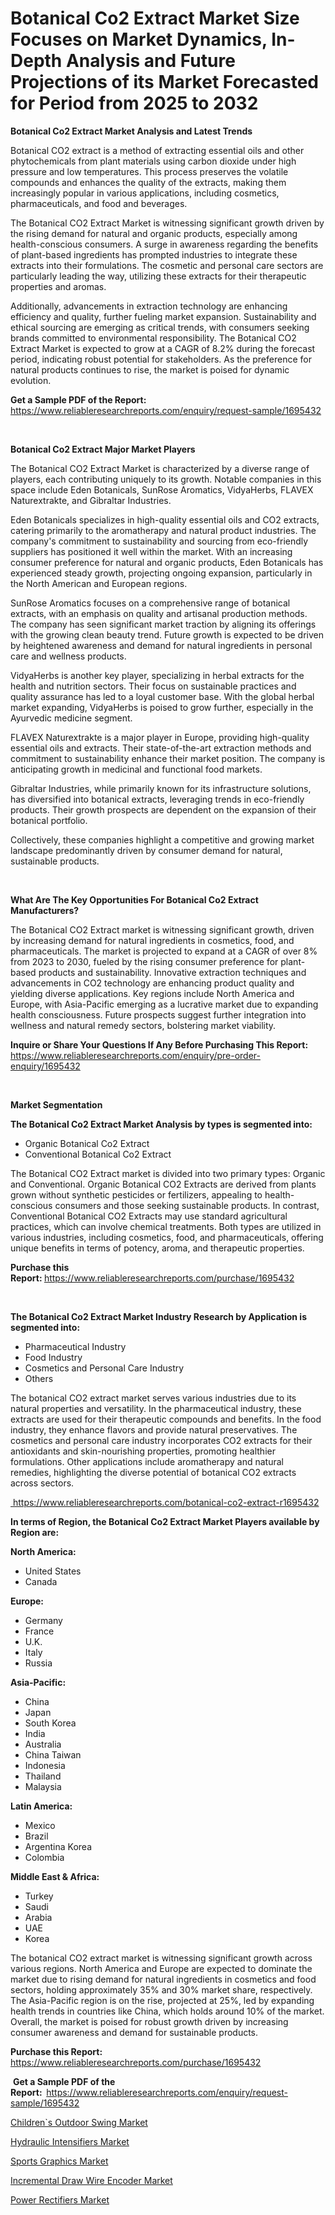 <p><h1>Botanical Co2 Extract Market Size Focuses on Market Dynamics, In-Depth Analysis and Future Projections of its Market Forecasted for Period from 2025 to 2032</h1></p><p><strong>Botanical Co2 Extract Market Analysis and Latest Trends</strong></p>
<p><p>Botanical CO2 extract is a method of extracting essential oils and other phytochemicals from plant materials using carbon dioxide under high pressure and low temperatures. This process preserves the volatile compounds and enhances the quality of the extracts, making them increasingly popular in various applications, including cosmetics, pharmaceuticals, and food and beverages.</p><p>The Botanical CO2 Extract Market is witnessing significant growth driven by the rising demand for natural and organic products, especially among health-conscious consumers. A surge in awareness regarding the benefits of plant-based ingredients has prompted industries to integrate these extracts into their formulations. The cosmetic and personal care sectors are particularly leading the way, utilizing these extracts for their therapeutic properties and aromas.</p><p>Additionally, advancements in extraction technology are enhancing efficiency and quality, further fueling market expansion. Sustainability and ethical sourcing are emerging as critical trends, with consumers seeking brands committed to environmental responsibility. The Botanical CO2 Extract Market is expected to grow at a CAGR of 8.2% during the forecast period, indicating robust potential for stakeholders. As the preference for natural products continues to rise, the market is poised for dynamic evolution.</p></p>
<p><strong>Get a Sample PDF of the Report:&nbsp;</strong> <a href="https://www.reliableresearchreports.com/enquiry/request-sample/1695432?utm_campaign=40&utm_medium=2&utm_source=Github&utm_content=ia&utm_term=27032025&utm_id=botanical-co2-extract">https://www.reliableresearchreports.com/enquiry/request-sample/1695432</a></p>
<p>&nbsp;</p>
<p><strong>Botanical Co2 Extract Major Market Players</strong></p>
<p><p>The Botanical CO2 Extract Market is characterized by a diverse range of players, each contributing uniquely to its growth. Notable companies in this space include Eden Botanicals, SunRose Aromatics, VidyaHerbs, FLAVEX Naturextrakte, and Gibraltar Industries.</p><p>Eden Botanicals specializes in high-quality essential oils and CO2 extracts, catering primarily to the aromatherapy and natural product industries. The company's commitment to sustainability and sourcing from eco-friendly suppliers has positioned it well within the market. With an increasing consumer preference for natural and organic products, Eden Botanicals has experienced steady growth, projecting ongoing expansion, particularly in the North American and European regions.</p><p>SunRose Aromatics focuses on a comprehensive range of botanical extracts, with an emphasis on quality and artisanal production methods. The company has seen significant market traction by aligning its offerings with the growing clean beauty trend. Future growth is expected to be driven by heightened awareness and demand for natural ingredients in personal care and wellness products.</p><p>VidyaHerbs is another key player, specializing in herbal extracts for the health and nutrition sectors. Their focus on sustainable practices and quality assurance has led to a loyal customer base. With the global herbal market expanding, VidyaHerbs is poised to grow further, especially in the Ayurvedic medicine segment.</p><p>FLAVEX Naturextrakte is a major player in Europe, providing high-quality essential oils and extracts. Their state-of-the-art extraction methods and commitment to sustainability enhance their market position. The company is anticipating growth in medicinal and functional food markets.</p><p>Gibraltar Industries, while primarily known for its infrastructure solutions, has diversified into botanical extracts, leveraging trends in eco-friendly products. Their growth prospects are dependent on the expansion of their botanical portfolio.</p><p>Collectively, these companies highlight a competitive and growing market landscape predominantly driven by consumer demand for natural, sustainable products.</p></p>
<p>&nbsp;</p>
<p><strong>What Are The Key Opportunities For Botanical Co2 Extract Manufacturers?</strong></p>
<p><p>The Botanical CO2 Extract market is witnessing significant growth, driven by increasing demand for natural ingredients in cosmetics, food, and pharmaceuticals. The market is projected to expand at a CAGR of over 8% from 2023 to 2030, fueled by the rising consumer preference for plant-based products and sustainability. Innovative extraction techniques and advancements in CO2 technology are enhancing product quality and yielding diverse applications. Key regions include North America and Europe, with Asia-Pacific emerging as a lucrative market due to expanding health consciousness. Future prospects suggest further integration into wellness and natural remedy sectors, bolstering market viability.</p></p>
<p><strong>Inquire or Share Your Questions If Any Before Purchasing This Report:</strong> <a href="https://www.reliableresearchreports.com/enquiry/pre-order-enquiry/1695432?utm_campaign=40&utm_medium=2&utm_source=Github&utm_content=ia&utm_term=27032025&utm_id=botanical-co2-extract">https://www.reliableresearchreports.com/enquiry/pre-order-enquiry/1695432</a></p>
<p>&nbsp;</p>
<p><strong>Market Segmentation</strong></p>
<p><strong>The Botanical Co2 Extract Market Analysis by types is segmented into:</strong></p>
<p><ul><li>Organic Botanical Co2 Extract</li><li>Conventional Botanical Co2 Extract</li></ul></p>
<p><p>The Botanical CO2 Extract market is divided into two primary types: Organic and Conventional. Organic Botanical CO2 Extracts are derived from plants grown without synthetic pesticides or fertilizers, appealing to health-conscious consumers and those seeking sustainable products. In contrast, Conventional Botanical CO2 Extracts may use standard agricultural practices, which can involve chemical treatments. Both types are utilized in various industries, including cosmetics, food, and pharmaceuticals, offering unique benefits in terms of potency, aroma, and therapeutic properties.</p></p>
<p><strong>Purchase this Report:&nbsp;</strong><a href="https://www.reliableresearchreports.com/purchase/1695432?utm_campaign=40&utm_medium=2&utm_source=Github&utm_content=ia&utm_term=27032025&utm_id=botanical-co2-extract">https://www.reliableresearchreports.com/purchase/1695432</a></p>
<p>&nbsp;</p>
<p><strong>The Botanical Co2 Extract Market Industry Research by Application is segmented into:</strong></p>
<p><ul><li>Pharmaceutical Industry</li><li>Food Industry</li><li>Cosmetics and Personal Care Industry</li><li>Others</li></ul></p>
<p><p>The botanical CO2 extract market serves various industries due to its natural properties and versatility. In the pharmaceutical industry, these extracts are used for their therapeutic compounds and benefits. In the food industry, they enhance flavors and provide natural preservatives. The cosmetics and personal care industry incorporates CO2 extracts for their antioxidants and skin-nourishing properties, promoting healthier formulations. Other applications include aromatherapy and natural remedies, highlighting the diverse potential of botanical CO2 extracts across sectors.</p></p>
<p><a href="https://www.reliableresearchreports.com/botanical-co2-extract-r1695432?utm_campaign=40&utm_medium=2&utm_source=Github&utm_content=ia&utm_term=27032025&utm_id=botanical-co2-extract">&nbsp;https://www.reliableresearchreports.com/botanical-co2-extract-r1695432</a></p>
<p><strong>In terms of Region, the Botanical Co2 Extract Market Players available by Region are:</strong></p>
<p>
    <p> <strong> North America: </strong>
        <ul>
            <li>United States</li>
            <li>Canada</li>
        </ul>
        </p> 
    <p> <strong> Europe: </strong>
        <ul>
            <li>Germany</li>
            <li>France</li>
            <li>U.K.</li>
            <li>Italy</li>
            <li>Russia</li>
        </ul>
        </p> 
    <p> <strong> Asia-Pacific: </strong>
        <ul>
            <li>China</li>
            <li>Japan</li>
            <li>South Korea</li>
            <li>India</li>
            <li>Australia</li>
            <li>China Taiwan</li>
            <li>Indonesia</li>
            <li>Thailand</li>
            <li>Malaysia</li>
        </ul>
        </p> 
    <p> <strong> Latin America: </strong>
        <ul>
            <li>Mexico</li>
            <li>Brazil</li>
            <li>Argentina Korea</li>
            <li>Colombia</li>
        </ul>
        </p> 
    <p> <strong> Middle East & Africa: </strong>
        <ul>
            <li>Turkey</li>
            <li>Saudi</li>
            <li>Arabia</li>
            <li>UAE</li>
            <li>Korea</li>
        </ul>
    </p>
    </p>
<p><p>The botanical CO2 extract market is witnessing significant growth across various regions. North America and Europe are expected to dominate the market due to rising demand for natural ingredients in cosmetics and food sectors, holding approximately 35% and 30% market share, respectively. The Asia-Pacific region is on the rise, projected at 25%, led by expanding health trends in countries like China, which holds around 10% of the market. Overall, the market is poised for robust growth driven by increasing consumer awareness and demand for sustainable products.</p></p>
<p><strong>Purchase this Report: </strong><a href="https://www.reliableresearchreports.com/purchase/1695432?utm_campaign=40&utm_medium=2&utm_source=Github&utm_content=ia&utm_term=27032025&utm_id=botanical-co2-extract">https://www.reliableresearchreports.com/purchase/1695432</a></p>
<p>&nbsp;<strong>Get a Sample PDF of the Report:&nbsp;&nbsp;</strong><a href="https://www.reliableresearchreports.com/enquiry/request-sample/1695432?utm_campaign=40&utm_medium=2&utm_source=Github&utm_content=ia&utm_term=27032025&utm_id=botanical-co2-extract">https://www.reliableresearchreports.com/enquiry/request-sample/1695432</a></p>
<p><strong></strong></p>
<p><p><a href="https://github.com/jenithschijf/Market-Research-Report-List-1/blob/main/childrens-outdoor-swing-market.md?utm_campaign=40&utm_medium=2&utm_source=Github&utm_content=ia&utm_term=27032025&utm_id=botanical-co2-extract">Children`s Outdoor Swing Market</a></p><p><a href="https://github.com/ijffseandy/Market-Research-Report-List-1/blob/main/hydraulic-intensifiers-market.md?utm_campaign=40&utm_medium=2&utm_source=Github&utm_content=ia&utm_term=27032025&utm_id=botanical-co2-extract">Hydraulic Intensifiers Market</a></p><p><a href="https://github.com/saroarmaicky/Market-Research-Report-List-1/blob/main/sports-graphics-market.md?utm_campaign=40&utm_medium=2&utm_source=Github&utm_content=ia&utm_term=27032025&utm_id=botanical-co2-extract">Sports Graphics Market</a></p><p><a href="https://github.com/voigttyagi/Market-Research-Report-List-1/blob/main/incremental-draw-wire-encoder-market.md?utm_campaign=40&utm_medium=2&utm_source=Github&utm_content=ia&utm_term=27032025&utm_id=botanical-co2-extract">Incremental Draw Wire Encoder Market</a></p><p><a href="https://github.com/daphnyvashdi/Market-Research-Report-List-1/blob/main/power-rectifiers-market.md?utm_campaign=40&utm_medium=2&utm_source=Github&utm_content=ia&utm_term=27032025&utm_id=botanical-co2-extract">Power Rectifiers Market</a></p></p>
